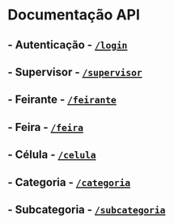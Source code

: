 # Documentação API

## - Autenticação - [`/login`](login.md)

## - Supervisor - [`/supervisor`](supervisor.md)

## - Feirante - [`/feirante`](feirante.md)

## - Feira - [`/feira`](feira.md)

## - Célula - [`/celula`](celula.md)

## - Categoria - [`/categoria`](categoria.md)

## - Subcategoria - [`/subcategoria`](subcategoria.md)
